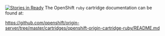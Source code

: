 [![Stories in Ready](https://badge.waffle.io/emilydirsh/glittergallery.png?label=ready)](https://waffle.io/emilydirsh/glittergallery)
The OpenShift `ruby` cartridge documentation can be found at:

https://github.com/openshift/origin-server/tree/master/cartridges/openshift-origin-cartridge-ruby/README.md
